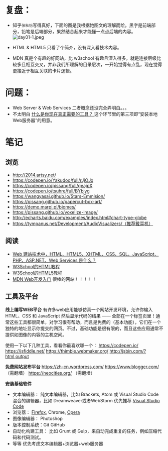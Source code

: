 # 复盘：
- 知乎`张秋怡`写得真好，下面的图是我根据她图文的理解而绘。黑字是前端部分，铅笔是后端部分，果然结合起来才能懂一点点后端的内容。
![day01-1.jpeg](http://p80jy065o.bkt.clouddn.com/day01-1.jpeg)

- HTML & HTML5 只看了个简介，没有深入看技术内容。
- MDN 真是个有趣的好网站，比 w3school 有趣且深入得多，就是连接层级比较多且相互交叉，并非我们所理解的目录层次，一开始觉得有点乱，现在觉得更接近于相互关联的卡片逻辑。

# 问题：
- Web Server & Web Services 二者概念还没完全弄明白。。。
- 不太明白 [什么是你现在真正需要的工具？ ](https://developer.mozilla.org/zh-CN/docs/Learn/Getting_started_with_the_web/Installing_basic_software) 这个环节里的第三项即“安装本地Web服务器”的用意。

# 笔记
## 浏览
- http://2014.artsy.net/
- https://codepen.io/Yakudoo/full/rJjOJx
- https://codepen.io/pissang/full/geajpX
- https://codepen.io/tsuhre/full/BYbjyg
- https://wangyasai.github.io/Stars-Emmision/
- https://pissang.github.io/papercut-box-art/
- https://demo.marpi.pl/biomes/
- https://pissang.github.io/voxelize-image/
- http://echarts.baidu.com/examples/index.html#chart-type-globe
- https://tympanus.net/Development/AudioVisualizers/（推荐戴耳机）


## 阅读

- [Web 建站技术中，HTML、HTML5、XHTML、CSS、SQL、JavaScript、PHP、ASP.NET、Web Services 是什么？](https://www.zhihu.com/question/22689579)
- [W3School的HTML教程](http://www.w3school.com.cn/html/index.asp)
- [W3School的HTML5教程
](http://www.w3school.com.cn/html5/index.asp)
- [MDN Web开发入门](https://developer.mozilla.org/zh-CN/docs/Learn/Getting_started_with_the_web) 很棒的网站！！！！！

## 工具及平台
**线上编写WEB平台**
有许多web应用能够仿真一个网站开发环境，允许你输入 HTML、CSS 和 JavaScript 然后显示代码的结果 —— 全部在一个标签页里！通常这些工具都很简单，对学习很有帮助，而且是免费的（基本功能），它们在一个独特的地址显示你提交的网页。不过，基础功能是很有限的，而且这些应用通常不提供如图像的内容的主机空间。

使用一下以下几种工具，看看你最喜欢哪一个：
https://codepen.io/
https://jsfiddle.net/
https://thimble.webmaker.org/
http://jsbin.com/?html,output

**免费网站发布平台**
https://zh-cn.wordpress.com/
https://www.blogger.com/ （需翻墙）
https://neocities.org/ （需翻墙）

**安装基础软件**
- 文本编辑器：
纯文本编辑器，比如 Brackets, Atom 或 Visual Studio Code
混合的编辑器，比如 Dreamweaver或者WebStorm
优先推荐 [Visual Studio Code](https://code.visualstudio.com/)
- 浏览器：
 [Firefox](https://www.mozilla.org/en-US/firefox/new/), Chrome, [Opera](https://www.opera.com/zh-cn)
- 图像编辑器： Photoshop
- 版本控制系统：Git GitHub
- 自动化构建工具： 比如 Grunt 或 Gulp，来自动完成重复的任务，例如压缩代码和代码测试。
- 等等
优先考虑文本编辑器+浏览器+web服务器
